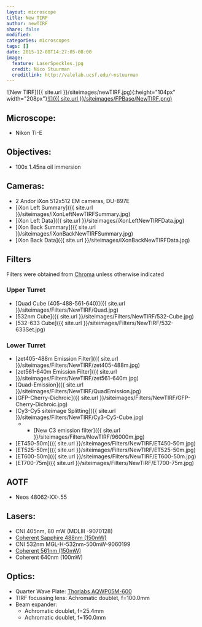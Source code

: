 ```yaml
---
layout: microscope 
title: New TIRF
author: newTIRF 
share: false
modified:
categories: microscopes
tags: []
date: 2015-12-08T14:27:05-08:00
image:
  feature: LaserSpeckles.jpg
  credit: Nico Stuurman
  creditlink: http://valelab.ucsf.edu/~nstuurman
---
```

![New TIRF]({{ site.url }}/siteimages/newTIRF.jpg){:height="104px" width="208px"}[![]({{ site.url }}/siteimages/FPBase/NewTIRF.png)](https://www.fpbase.org/embedscope/4UpRNewtThTaHBn6V7yBjT/?sticky=false)


## Microscope:
* Nikon TI-E 

## Objectives:
* 100x 1.45na oil immersion

## Cameras:

* 2 Andor iXon 512x512 EM cameras, DU-897E
* [iXon Left Summary]({{ site.url }}/siteimages/iXonLeftNewTIRFSummary.jpg)
* [iXon Left Data]({{ site.url }}/siteimages/iXonLeftNewTIRFData.jpg)
* [iXon Back Summary]({{ site.url }}/siteimages/iXonBackNewTIRFSummary.jpg)
* [iXon Back Data]({{ site.url }}/siteimages/iXonBackNewTIRFData.jpg)


## Filters
Filters were obtained from [Chroma](http://chroma.com) unless otherwise indicated

### Upper Turret

* [Quad Cube (405-488-561-640)]({{ site.url }}/siteimages/Filters/NewTIRF/Quad.jpg)
* [532nm Cube]({{ site.url }}/siteimages/Filters/NewTIRF/532-Cube.jpg)
* [532-633 Cube]({{ site.url }}/siteimages/Filters/NewTIRF/532-633Set.jpg)
  

### Lower Turret

* [zet405-488m Emission Filter]({{ site.url }}/siteimages/Filters/NewTIRF/zet405-488m.jpg)
* [zet561-640m Emission Filter]({{ site.url }}/siteimages/Filters/NewTIRF/zet561-640m.jpg)
* [Quad-Emission]({{ site.url }}/siteimages/Filters/NewTIRF/QuadEmission.jpg)
* [GFP-Cherry-Dichroic]({{ site.url }}/siteimages/Filters/NewTIRF/GFP-Cherry-Dichroic.jpg)
* [Cy3-Cy5 siteimage Splitting]({{ site.url }}/siteimages/Filters/NewTIRF/Cy3-Cy5-Cube.jpg)
   * * [New C3 emission filter]({{ site.url }}/siteimages/Filters/NewTIRF/96000m.jpg)
* [ET450-50m]({{ site.url }}/siteimages/Filters/NewTIRF/ET450-50m.jpg)
* [ET525-50m]({{ site.url }}/siteimages/Filters/NewTIRF/ET525-50m.jpg)
* [ET600-50m]({{ site.url }}/siteimages/Filters/NewTIRF/ET600-50m.jpg)
* [ET700-75m]({{ site.url }}/siteimages/Filters/NewTIRF/ET700-75m.jpg)

## AOTF
* Neos 48062-XX-.55
 

## Lasers:
* CNI 405nm, 80 mW (MDLIII -9070128)
* [Coherent Sapphire 488nm (150mW)](https://cohrcdn.azureedge.net/assets/pdf/COHR_SapphireLP_DS_0117_3.pdf)
* CNI 532nm MGL-H-532nm-500mW-9060199
* [Coherent 561nm (150mW)](https://cohrcdn.azureedge.net/assets/pdf/COHR_SapphireLP_DS_0117_3.pdf)
* Coherent 640nm (100mW) 

## Optics:
* Quarter Wave Plate: [Thorlabs AQWP05M-600](https://www.thorlabs.com/thorproduct.cfm?partnumber=AQWP05M-600x)
* TIRF focussing lens: Achromatic doublet, f=100.0mm
* Beam expander:
    * Achromatic doublet, f=25.4mm
    * Achromatic doublet, f=150.0mm

